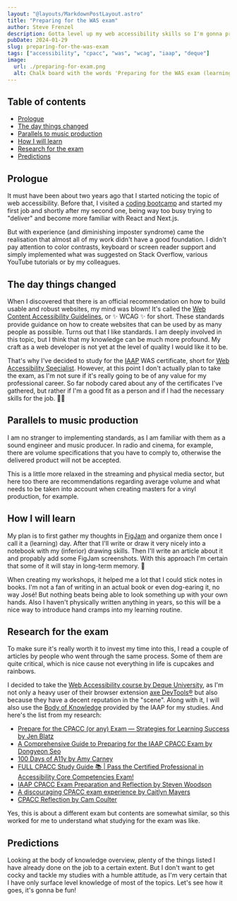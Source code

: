 ```yaml
---
layout: "@layouts/MarkdownPostLayout.astro"
title: "Preparing for the WAS exam"
author: Steve Frenzel
description: Gotta level up my web accessibility skills so I'm gonna prepare for getting a certificate. But I'm not gotta take the exam. 😏 (Maybe I will, though.)
pubDate: 2024-01-29
slug: preparing-for-the-was-exam
tags: ["accessibility", "cpacc", "was", "wcag", "iaap", "deque"]
image:
  url: ./preparing-for-exam.png
  alt: Chalk board with the words 'Preparing for the WAS exam (learning web accessibility)' on it
---
```


## Table of contents

- [Prologue](#prologue)
- [The day things changed](#the-day-things-changed)
- [Parallels to music production](#parallels-to-music-production)
- [How I will learn](#how-i-will-learn)
- [Research for the exam](#research-for-the-exam)
- [Predictions](#predictions)

## Prologue

It must have been about two years ago that I started noticing the topic of web accessibility. Before that, I visited a [coding bootcamp](https://www.spiced-academy.com/) and started my first job and shortly after my second one, being way too busy trying to "deliver" and become more familiar with React and Next.js.

But with experience (and diminishing imposter syndrome) came the realisation that almost all of my work didn't have a good foundation. I didn't pay attention to color contrasts, keyboard or screen reader support and simply implemented what was suggested on Stack Overflow, various YouTube tutorials or by my colleagues.

## The day things changed

When I discovered that there is an official recommendation on how to build usable and robust websites, my mind was blown! It's called the [Web Content Accessibility Guidelines](https://www.w3.org/TR/WCAG22/), or ✨ WCAG ✨ for short. These standards provide guidance on how to create websites that can be used by as many people as possible. Turns out that I like standards. I am deeply involved in this topic, but I think that my knowledge can be much more profound. My craft as a web developer is not yet at the level of quality I would like it to be.

That's why I've decided to study for the [IAAP](https://www.iaap-hq.org/) WAS certificate, short for [Web Accessibility Specialist](https://www.accessibilityassociation.org/s/wascertification). However, at this point I don't actually plan to take the exam, as I'm not sure if it's really going to be of any value for my professional career. So far nobody cared about any of the certificates I've gathered, but rather if I'm a good fit as a person and if I had the necessary skills for the job. 🤷‍♂️

## Parallels to music production

I am no stranger to implementing standards, as I am familiar with them as a sound engineer and music producer. In radio and cinema, for example, there are volume specifications that you have to comply to, otherwise the delivered product will not be accepted.

This is a little more relaxed in the streaming and physical media sector, but here too there are recommendations regarding average volume and what needs to be taken into account when creating masters for a vinyl production, for example.

## How I will learn

My plan is to first gather my thoughts in [FigJam](https://www.figma.com/figjam/) and organize them once I call it a (learning) day. After that I'll write or draw it very nicely into a notebook with my (inferior) drawing skills. Then I'll write an article about it and propably add some FigJam screenshots. With this approach I'm certain that some of it will stay in long-term memory. 🤞

When creating my workshops, it helped me a lot that I could stick notes in books. I'm not a fan of writing in an actual book or even dog-earing it, no way José! But nothing beats being able to look something up with your own hands. Also I haven't physically written anything in years, so this will be a nice way to introduce hand cramps into my learning routine.

## Research for the exam

To make sure it's really worth it to invest my time into this, I read a couple of articles by people who went through the same process. Some of them are quite critical, which is nice cause not everything in life is cupcakes and rainbows.

I decided to take the [Web Accessibility course by Deque University](https://dequeuniversity.com/online-courses/web-accessibility), as I'm not only a heavy user of their browser extension [axe DevTools®](https://www.deque.com/axe/devtools/) but also because they have a decent reputation in the "scene". Along with it, I will also use the [Body of Knowledge](https://www.accessibilityassociation.org/resource/WAS_Certification_FInal_2020_FINAL) provided by the IAAP for my studies. And here's the list from my research:

- [Prepare for the CPACC (or any) Exam — Strategies for Learning Success by Jen Blatz](https://medium.com/@jnblatz/prepare-for-the-cpacc-exam-strategies-for-learning-success-97b7dc963c2a)
- [A Comprehensive Guide to Preparing for the IAAP CPACC Exam by Dongyeon Seo](https://medium.com/@dseo1212/a-comprehensive-guide-to-preparing-for-the-iaap-cpacc-exam-insights-and-strategies-30a9b22f4332)
- [100 Days of A11y by Amy Carney](https://100daysofa11y.com/cpacc/)
- [FULL CPACC Study Guide 📚 | Pass the Certified Professional in Accessibility Core Competencies Exam!](https://www.youtube.com/watch?v=a01vcZMTJqU)
- [IAAP CPACC Exam Preparation and Reflection by Steven Woodson](https://stevenwoodson.com/blog/cpacc-exam-reflection/)
- [A discouraging CPACC exam experience by Caitlyn Mayers](https://www.getstark.co/blog/a-discouraging-cpacc-exam-experience/)
- [CPACC Reflection by Cam Coulter](https://www.camcoulter.com/2021/07/21/cpacc-reflection/)

Yes, this is about a different exam but contents are somewhat similar, so this worked for me to understand what studying for the exam was like.

## Predictions

Looking at the body of knowledge overview, plenty of the things listed I have already done on the job to a certain extent. But I don't want to get cocky and tackle my studies with a humble attitude, as I'm very certain that I have only surface level knowledge of most of the topics. Let's see how it goes, it's gonna be fun!
